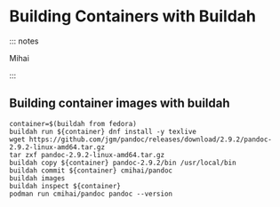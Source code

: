 Building Containers with Buildah
=================================

::: notes

Mihai

:::

Building container images with buildah
---------------------------------------

```
container=$(buildah from fedora)
buildah run ${container} dnf install -y texlive
wget https://github.com/jgm/pandoc/releases/download/2.9.2/pandoc-2.9.2-linux-amd64.tar.gz
tar zxf pandoc-2.9.2-linux-amd64.tar.gz
buildah copy ${container} pandoc-2.9.2/bin /usr/local/bin
buildah commit ${container} cmihai/pandoc
buildah images
buildah inspect ${container}
podman run cmihai/pandoc pandoc --version
```

